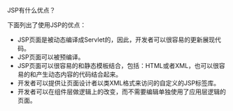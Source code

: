 JSP有什么优点？

下面列出了使用JSP的优点：

  * JSP页面是被动态编译成Servlet的，因此，开发者可以很容易的更新展现代码。
  * JSP页面可以被预编译。
  * JSP页面可以很容易的和静态模板结合，包括：HTML或者XML，也可以很容易的和产生动态内容的代码结合起来。
  * 开发者可以提供让页面设计者以类XML格式来访问的自定义的JSP标签库。
  * 开发者可以在组件层做逻辑上的改变，而不需要编辑单独使用了应用层逻辑的页面。
